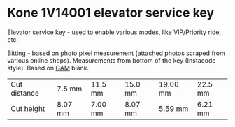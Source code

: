 # Kone 1V14001 elevator service key

Elevator service key - used to enable various modes, like VIP/Priority ride, etc.

Bitting - based on photo pixel measurement (attached photos scraped from various online shops).
Measurements from bottom of the key (Instacode style). 
Based on [GAM](../../blanks/GAM) blank.


|   |   |   |   |   |  |
|---|---|---|---|---|--|
| Cut distance | 7.5 mm | 11.5 mm | 15.0 mm | 19.00 mm | 22.5 mm |
| Cut height   | 8.07 mm  | 7.00 mm  | 8.07 mm  | 5.59 mm  | 6.21 mm |





